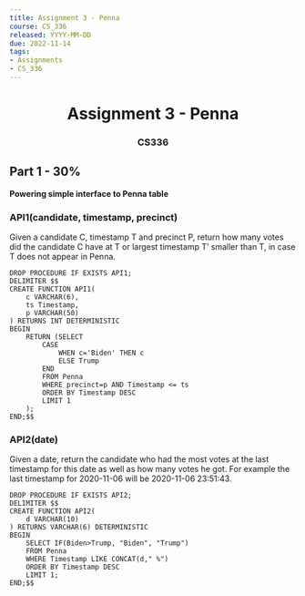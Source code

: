 ```yaml
---
title: Assignment 3 - Penna
course: CS_336
released: YYYY-MM-DD
due: 2022-11-14
tags:
- Assignments
- CS_336
---
```

<center><h1>Assignment 3 - Penna</h1></center>
<center><h3>CS336</h3></center>

## Part 1 - 30%
**Powering simple interface to Penna table**


### API1(candidate, timestamp, precinct)
Given a candidate C, timestamp T and precinct P, return how many votes did the candidate C have at T or largest timestamp T’ smaller than T, in case T does not appear in Penna.
```mysql
DROP PROCEDURE IF EXISTS API1;
DELIMITER $$
CREATE FUNCTION API1(
	c VARCHAR(6),
    ts Timestamp,
    p VARCHAR(50)
) RETURNS INT DETERMINISTIC
BEGIN
	RETURN (SELECT
		CASE
			WHEN c='Biden' THEN c
            ELSE Trump
		END
        FROM Penna
        WHERE precinct=p AND Timestamp <= ts
        ORDER BY Timestamp DESC
        LIMIT 1
	);
END;$$
```
### API2(date)
Given a date, return the candidate who had the most votes at the last timestamp for this date as well as  how many votes he got. For example the last timestamp for 2020-11-06 will be 2020-11-06 23:51:43.

```mysql
DROP PROCEDURE IF EXISTS API2;
DELIMITER $$
CREATE FUNCTION API2(
	d VARCHAR(10)
) RETURNS VARCHAR(6) DETERMINISTIC
BEGIN
	SELECT IF(Biden>Trump, "Biden", "Trump")
    FROM Penna
    WHERE Timestamp LIKE CONCAT(d," %")
    ORDER BY Timestamp DESC
    LIMIT 1;
END;$$
```